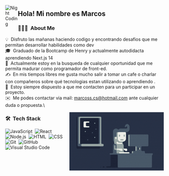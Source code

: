 <img alt="Night Coding" src="./assets/Hand%20Wave.gif" width='40' align="left"/><h2>Hola! Mi nombre es Marcos</h2>

<!-- ## 👋 &nbsp;Hey there! I'm Aditya -->

### 👨🏻‍💻 &nbsp;About Me

💡 &nbsp;Disfruto las mañanas haciendo codigo y encontrando desafios que me permitan desarrollar habilidades como dev\
🎓 &nbsp;Graduado de la Bootcamp de Henry y actualmente autodidacta aprendiendo Next.js 14 \
🌱 &nbsp;Actualmente estoy en la busqueda de cualquier oportunidad que me permita madurar como programador de front-ed.\
✍️ &nbsp;En mis tiempos libres me gusta mucho salir a tomar un cafe o charlar con compañeros sobre qué tecnologias estan utilizando o aprendiendo .\
💬 &nbsp;Estoy siempre dispuesto a que me contacten para un participar en un proyecto.\
✉️ &nbsp;Me podes contactar via mail: marcoss.cs@hotmail.com ante cualquier duda o propuesta.\

<img alt="Night Coding" src="https://raw.githubusercontent.com/AVS1508/AVS1508/master/assets/Night-Coding.gif" align="right"/>

### 🛠 &nbsp;Tech Stack


![JavaScript](https://img.shields.io/badge/-JavaScript-05122A?style=flat&logo=javascript)&nbsp;
![React](https://img.shields.io/badge/-React-05122A?style=flat&logo=react)&nbsp;
![Node.js](https://img.shields.io/badge/-Node.js-05122A?style=flat&logo=node.js)&nbsp;
![HTML](https://img.shields.io/badge/-HTML-05122A?style=flat&logo=HTML5)&nbsp;
![CSS](https://img.shields.io/badge/-CSS-05122A?style=flat&logo=CSS3&logoColor=1572B6)&nbsp;
![Git](https://img.shields.io/badge/-Git-05122A?style=flat&logo=git)&nbsp;
![GitHub](https://img.shields.io/badge/-GitHub-05122A?style=flat&logo=github)&nbsp;
![Visual Studio Code](https://img.shields.io/badge/-Visual%20Studio%20Code-05122A?style=flat&logo=visual-studio-code&logoColor=007ACC)&nbsp;
